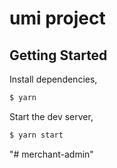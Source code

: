 # umi project

## Getting Started

Install dependencies,

```bash
$ yarn
```

Start the dev server,

```bash
$ yarn start
```
"# merchant-admin" 
